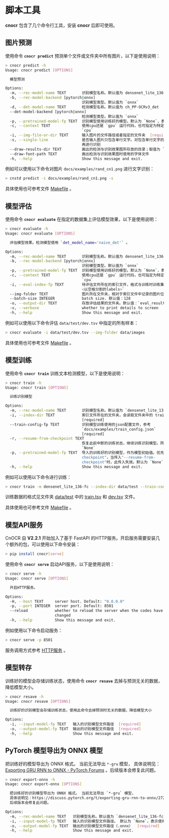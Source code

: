 # 脚本工具

**cnocr** 包含了几个命令行工具，安装 **cnocr** 后即可使用。

## 图片预测

使用命令 **`cnocr predict`** 预测单个文件或文件夹中所有图片，以下是使用说明：

```bash
> cnocr predict -h
Usage: cnocr predict [OPTIONS]

  模型预测

Options:
  -m, --rec-model-name TEXT       识别模型名称。默认值为 densenet_lite_136-fc
  -b, --rec-model-backend [pytorch|onnx]
                                  识别模型类型。默认值为 `onnx`
  -d, --det-model-name TEXT       检测模型名称。默认值为 ch_PP-OCRv3_det
  --det-model-backend [pytorch|onnx]
                                  检测模型类型。默认值为 `onnx`
  -p, --pretrained-model-fp TEXT  识别模型使用训练好的模型。默认为 `None`，表示使用系统自带的预训练模型
  -c, --context TEXT              使用cpu还是 `gpu` 运行代码，也可指定为特定gpu，如`cuda:0`。默认为
                                  `cpu`
  -i, --img-file-or-dir TEXT      输入图片的文件路径或者指定的文件夹  [required]
  -s, --single-line               是否输入图片只包含单行文字。对包含单行文字的图片，不做按行切分；否则会先对图片按行分割后
                                  再进行识别
  --draw-results-dir TEXT         画出的检测与识别效果图所存放的目录；取值为 `None` 表示不画图
  --draw-font-path TEXT           画出检测与识别效果图时使用的字体文件
  -h, --help                      Show this message and exit.
```

例如可以使用以下命令对图片 `docs/examples/rand_cn1.png` 进行文字识别：

```bash
> cnstd predict -i docs/examples/rand_cn1.png -s
```

具体使用也可参考文件 [Makefile](https://github.com/breezedeus/cnocr/blob/master/Makefile) 。

## 模型评估

使用命令 **`cnocr evaluate`** 在指定的数据集上评估模型效果，以下是使用说明：

```bash
> cnocr evaluate -h
Usage: cnocr evaluate [OPTIONS]

  评估模型效果。检测模型使用 `det_model_name='naive_det'` 。

Options:
  -m, --rec-model-name TEXT       识别模型名称。默认值为 densenet_lite_136-fc
  -b, --rec-model-backend [pytorch|onnx]
                                  识别模型类型。默认值为 `onnx`
  -p, --pretrained-model-fp TEXT  识别模型使用训练好的模型。默认为 `None`，表示使用系统自带的预训练模型
  -c, --context TEXT              使用cpu还是 `gpu` 运行代码，也可指定为特定gpu，如`cuda:0`。默认为
                                  `cpu`
  -i, --eval-index-fp TEXT        待评估文件所在的索引文件，格式与训练时训练集索引文件相同，每行格式为 `<图片路径>
                                  <以空格分割的labels>`
  --img-folder TEXT               图片所在文件夹，相对于索引文件中记录的图片位置  [required]
  --batch-size INTEGER            batch size. 默认值：128
  -o, --output-dir TEXT           存放评估结果的文件夹。默认值：`eval_results`
  -v, --verbose                   whether to print details to screen
  -h, --help                      Show this message and exit.
```

例如可以使用以下命令评估 `data/test/dev.tsv` 中指定的所有样本：

```bash
> cnocr evaluate -i data/test/dev.tsv --img-folder data/images 
```

具体使用也可参考文件 [Makefile](https://github.com/breezedeus/cnocr/blob/master/Makefile) 。

## 模型训练

使用命令 **`cnocr train`**  训练文本检测模型，以下是使用说明：

```bash
> cnocr train -h
Usage: cnocr train [OPTIONS]

  训练识别模型

Options:
  -m, --rec-model-name TEXT       识别模型名称。默认值为 `densenet_lite_136-fc`
  -i, --index-dir TEXT            索引文件所在的文件夹，会读取文件夹中的 train.tsv 和 dev.tsv 文件
                                  [required]
  --train-config-fp TEXT          识别模型训练使用的json配置文件，参考
                                  `docs/examples/train_config.json`
                                  [required]
  -r, --resume-from-checkpoint TEXT
                                  恢复此前中断的训练状态，继续训练识别模型。所以文件中应该包含训练状态。默认为
                                  `None`
  -p, --pretrained-model-fp TEXT  导入的训练好的识别模型，作为模型初始值。优先级低于"--resume-from-
                                  checkpoint"，当传入"--resume-from-
                                  checkpoint"时，此传入失效。默认为 `None`
  -h, --help                      Show this message and exit.
```

例如可以使用以下命令进行训练：

```bash
> cnocr train -m densenet_lite_136-fc --index-dir data/test --train-config-fp docs/examples/train_config.json
```

训练数据的格式见文件夹 [data/test](https://github.com/breezedeus/cnocr/blob/master/data/test) 中的 [train.tsv](https://github.com/breezedeus/cnocr/blob/master/data/test/train.tsv) 和 [dev.tsv](https://github.com/breezedeus/cnocr/blob/master/data/test/dev.tsv) 文件。

具体使用也可参考文件 [Makefile](https://github.com/breezedeus/cnocr/blob/master/Makefile) 。

## 模型API服务

CnOCR 自 **V2.2.1** 开始加入了基于 FastAPI 的HTTP服务。开启服务需要安装几个额外的包，可以使用以下命令安装：

```bash
> pip install cnocr[serve]
```



使用命令 **`cnocr serve`**  启动API服务，以下是使用说明：

```bash
> cnocr serve -h
Usage: cnocr serve [OPTIONS]

  开启HTTP服务。

Options:
  -H, --host TEXT     server host. Default: "0.0.0.0"
  -p, --port INTEGER  server port. Default: 8501
  --reload            whether to reload the server when the codes have been
                      changed
  -h, --help          Show this message and exit.
```



例如使用以下命令启动服务：

```bash
> cnocr serve -p 8501
```



服务调用方式参考 [HTTP服务](index.md) 。



## 模型转存

训练好的模型会存储训练状态，使用命令 **`cnocr resave`**  去掉与预测无关的数据，降低模型大小。

```bash
> cnocr resave -h
Usage: cnocr resave [OPTIONS]

  训练好的识别模型会存储训练状态，使用此命令去掉预测时无关的数据，降低模型大小

Options:
  -i, --input-model-fp TEXT   输入的识别模型文件路径  [required]
  -o, --output-model-fp TEXT  输出的识别模型文件路径  [required]
  -h, --help                  Show this message and exit.
```

## PyTorch 模型导出为 ONNX 模型

把训练好的模型导出为 ONNX 格式。 当前无法导出 `*-gru` 模型， 具体说明见：[Exporting GRU RNN to ONNX - PyTorch Forums](https://discuss.pytorch.org/t/exporting-gru-rnn-to-onnx/27244) 。后续版本会修复此问题。

```bash
> cnocr export-onnx -h
Usage: cnocr export-onnx [OPTIONS]

  把训练好的识别模型导出为 ONNX 格式。 当前无法导出 `*-gru` 模型，
  具体说明见：https://discuss.pytorch.org/t/exporting-gru-rnn-to-onnx/27244 ，
  后续版本会修复此问题。

Options:
  -m, --rec-model-name TEXT   识别模型名称。默认值为 `densenet_lite_136-fc`
  -i, --input-model-fp TEXT   输入的识别模型文件路径。 默认为 `None`，表示使用系统自带的预训练模型
  -o, --output-model-fp TEXT  输出的识别模型文件路径（.onnx）  [required]
  -h, --help                  Show this message and exit.
```
